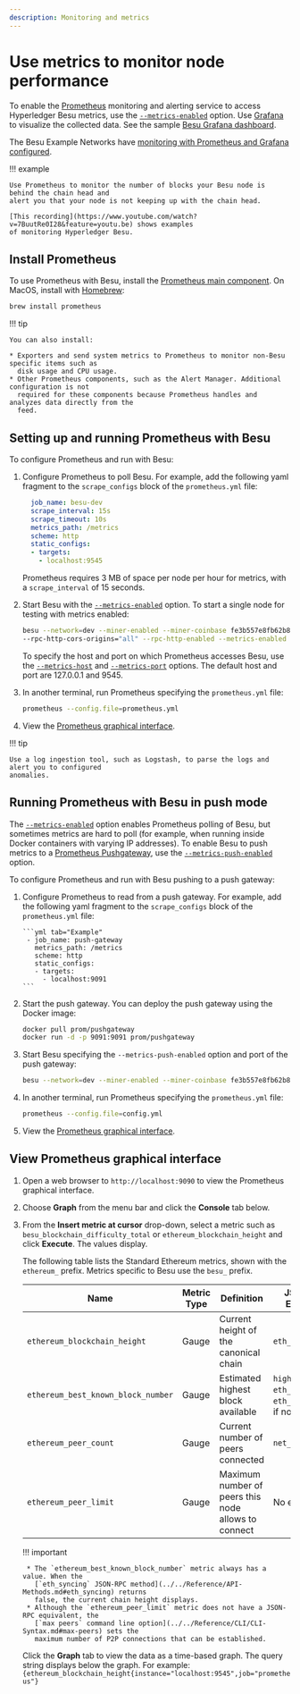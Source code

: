```yaml
---
description: Monitoring and metrics
---
```


# Use metrics to monitor node performance

To enable the [Prometheus](https://prometheus.io/) monitoring and alerting service to access
Hyperledger Besu metrics, use the
[`--metrics-enabled`](../../Reference/CLI/CLI-Syntax.md#metrics-enabled) option. Use
[Grafana](https://grafana.com/) to visualize the collected data. See the sample
[Besu Grafana dashboard](https://grafana.com/dashboards/10273).

The Besu Example Networks have [monitoring with Prometheus and Grafana configured].

!!! example

    Use Prometheus to monitor the number of blocks your Besu node is behind the chain head and
    alert you that your node is not keeping up with the chain head.

    [This recording](https://www.youtube.com/watch?v=7BuutRe0I28&feature=youtu.be) shows examples
    of monitoring Hyperledger Besu.

## Install Prometheus

To use Prometheus with Besu, install the
[Prometheus main component](https://prometheus.io/download/). On MacOS, install with
[Homebrew](https://formulae.brew.sh/formula/prometheus):

 ```bash
 brew install prometheus
```

!!! tip

    You can also install:

    * Exporters and send system metrics to Prometheus to monitor non-Besu specific items such as
      disk usage and CPU usage.
    * Other Prometheus components, such as the Alert Manager. Additional configuration is not
      required for these components because Prometheus handles and analyzes data directly from the
      feed.

## Setting up and running Prometheus with Besu

To configure Prometheus and run with Besu:

1. Configure Prometheus to poll Besu. For example, add the following yaml fragment to the
   `scrape_configs` block of the `prometheus.yml` file:

    ```yml tab="Example"
      job_name: besu-dev
      scrape_interval: 15s
      scrape_timeout: 10s
      metrics_path: /metrics
      scheme: http
      static_configs:
      - targets:
        - localhost:9545
    ```

    Prometheus requires 3 MB of space per node per hour for metrics, with a `scrape_interval` of 15
    seconds.

1. Start Besu with the
   [`--metrics-enabled`](../../Reference/CLI/CLI-Syntax.md#metrics-enabled) option. To start a
   single node for testing with metrics enabled:

    ```bash tab="Example"
    besu --network=dev --miner-enabled --miner-coinbase fe3b557e8fb62b89f4916b721be55ceb828dbd73
    --rpc-http-cors-origins="all" --rpc-http-enabled --metrics-enabled
    ```

    To specify the host and port on which Prometheus accesses Besu, use the
    [`--metrics-host`](../../Reference/CLI/CLI-Syntax.md#metrics-host) and
    [`--metrics-port`](../../Reference/CLI/CLI-Syntax.md#metrics-port) options. The default host
    and port are 127.0.0.1 and 9545.

1. In another terminal, run Prometheus specifying the `prometheus.yml` file:

    ```bash tab="Example"
    prometheus --config.file=prometheus.yml
    ```

1. View the [Prometheus graphical interface](#view-prometheus-graphical-interface).

!!! tip

    Use a log ingestion tool, such as Logstash, to parse the logs and alert you to configured
    anomalies.

## Running Prometheus with Besu in push mode

The [`--metrics-enabled`](../../Reference/CLI/CLI-Syntax.md#metrics-enabled) option enables
Prometheus polling of Besu, but sometimes metrics are hard to poll (for example, when running
inside Docker containers with varying IP addresses). To enable Besu to push metrics to a
[Prometheus Pushgateway](https://github.com/prometheus/pushgateway), use the
[`--metrics-push-enabled`](../../Reference/CLI/CLI-Syntax.md#metrics-push-enabled) option.

To configure Prometheus and run with Besu pushing to a push gateway:

1. Configure Prometheus to read from a push gateway. For example, add the following yaml fragment
   to the `scrape_configs` block of the `prometheus.yml` file:

       ```yml tab="Example"
        - job_name: push-gateway
          metrics_path: /metrics
          scheme: http
          static_configs:
          - targets:
            - localhost:9091
       ```

1. Start the push gateway. You can deploy the push gateway using the Docker image:

    ```bash tab="Example"
    docker pull prom/pushgateway
    docker run -d -p 9091:9091 prom/pushgateway
    ```

1. Start Besu specifying the `--metrics-push-enabled` option and port of the push gateway:

    ```bash tab="Example"
    besu --network=dev --miner-enabled --miner-coinbase fe3b557e8fb62b89f4916b721be55ceb828dbd73 --rpc-http-cors-origins="all" --rpc-http-enabled --metrics-push-enabled --metrics-push-port=9091 --metrics-push-host=127.0.0.1
    ```

1. In another terminal, run Prometheus specifying the `prometheus.yml` file:

    ```bash tab="Example"
    prometheus --config.file=config.yml
    ```

1. View the [Prometheus graphical interface](#view-prometheus-graphical-interface).

## View Prometheus graphical interface

1. Open a web browser to `http://localhost:9090` to view the Prometheus graphical interface.

1. Choose **Graph** from the menu bar and click the **Console** tab below.

1. From the **Insert metric at cursor** drop-down, select a metric such as
   `besu_blockchain_difficulty_total` or `ethereum_blockchain_height` and click **Execute**. The
   values display.

    The following table lists the Standard Ethereum metrics, shown with the `ethereum_` prefix.
    Metrics specific to Besu use the `besu_` prefix.

    | Name | Metric Type | Definition | JSON-RPC Equivalent |
    | ---  | ---         | ---        | ---                 |
    | `ethereum_blockchain_height` | Gauge | Current height of the canonical chain | `eth_blockNumber` |
    | `ethereum_best_known_block_number` | Gauge | Estimated highest block available | `highestBlock` of `eth_syncing` or `eth_blockNumber`, if not syncing |
    | `ethereum_peer_count` | Gauge | Current number of peers connected | `net_peerCount` |
    | `ethereum_peer_limit` | Gauge | Maximum number of peers this node allows to connect | No equivalent |

    !!! important

        * The `ethereum_best_known_block_number` metric always has a value. When the
          [`eth_syncing` JSON-RPC method](../../Reference/API-Methods.md#eth_syncing) returns
          false, the current chain height displays.
        * Although the `ethereum_peer_limit` metric does not have a JSON-RPC equivalent, the
          [`max peers` command line option](../../Reference/CLI/CLI-Syntax.md#max-peers) sets the
          maximum number of P2P connections that can be established.

    Click the **Graph** tab to view the data as a time-based graph. The query string displays below
    the graph. For example:
    `{ethereum_blockchain_height{instance="localhost:9545",job="prometheus"}`

<!-- Links -->
[monitoring with Prometheus and Grafana configured]: ../../Tutorials/Examples/Private-Network-Example.md#monitoring-nodes-with-prometheus-and-grafana
